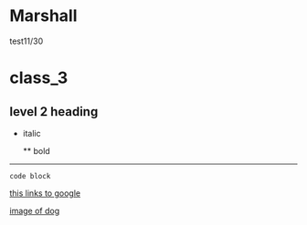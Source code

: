 # Marshall
test11/30
# class_3

## level 2 heading
 * italic

   ** bold
---

   ``code block``

   [this links to google](https://google.com)

[image of dog](https://images.app.goo.gl/mrxpNYD2tC5N3RYf8)

